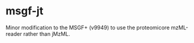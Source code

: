 # msgf-jt
Minor modification to the MSGF+ (v9949) to use the proteomicore mzML-reader rather than jMzML.
